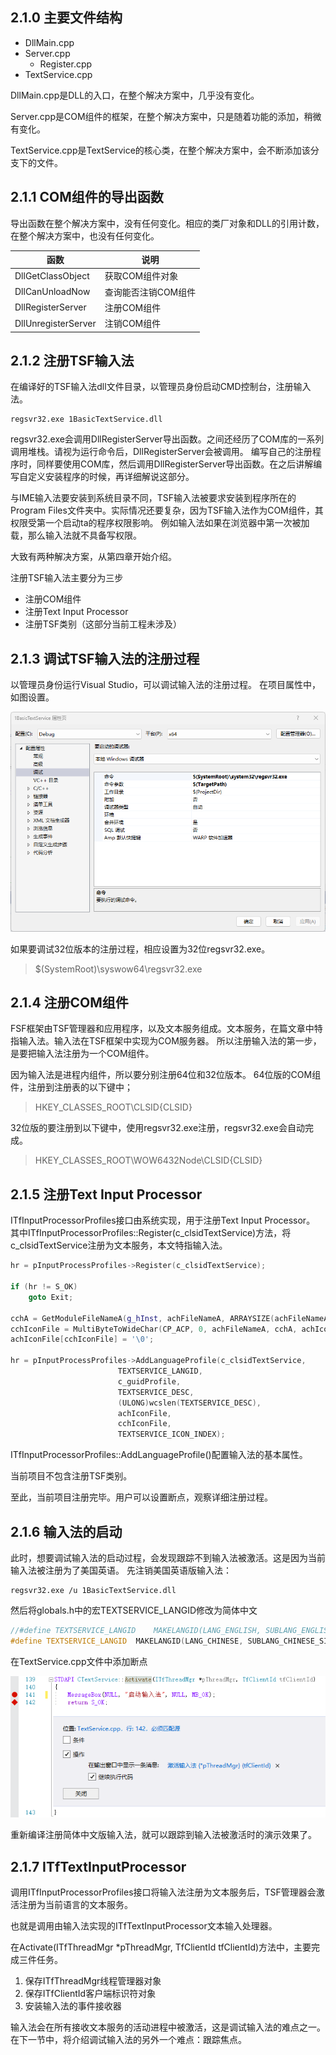 ## 2.1.0 主要文件结构

- DllMain.cpp
- Server.cpp
  - Register.cpp
- TextService.cpp

DllMain.cpp是DLL的入口，在整个解决方案中，几乎没有变化。

Server.cpp是COM组件的框架，在整个解决方案中，只是随着功能的添加，稍微有变化。

TextService.cpp是TextService的核心类，在整个解决方案中，会不断添加该分支下的文件。

## 2.1.1 COM组件的导出函数

导出函数在整个解决方案中，没有任何变化。相应的类厂对象和DLL的引用计数，在整个解决方案中，也没有任何变化。

函数					|说明
--------			|-----
DllGetClassObject	|获取COM组件对象
DllCanUnloadNow		|查询能否注销COM组件
DllRegisterServer	|注册COM组件
DllUnregisterServer	|注销COM组件

## 2.1.2 注册TSF输入法

在编译好的TSF输入法dll文件目录，以管理员身份启动CMD控制台，注册输入法。
```
regsvr32.exe 1BasicTextService.dll
```
regsvr32.exe会调用DllRegisterServer导出函数。之间还经历了COM库的一系列调用堆栈。请视为运行命令后，DllRegisterServer会被调用。
编写自己的注册程序时，同样要使用COM库，然后调用DllRegisterServer导出函数。在之后讲解编写自定义安装程序的时候，再详细解说这部分。

与IME输入法要安装到系统目录不同，TSF输入法被要求安装到程序所在的Program Files文件夹中。实际情况还要复杂，因为TSF输入法作为COM组件，其权限受第一个启动ta的程序权限影响。
例如输入法如果在浏览器中第一次被加载，那么输入法就不具备写权限。

大致有两种解决方案，从第四章开始介绍。

注册TSF输入法主要分为三步
- 注册COM组件
- 注册Text Input Processor
- 注册TSF类别（这部分当前工程未涉及）

## 2.1.3 调试TSF输入法的注册过程

以管理员身份运行Visual Studio，可以调试输入法的注册过程。
在项目属性中，如图设置。

![debug](img/debug.png)

如果要调试32位版本的注册过程，相应设置为32位regsvr32.exe。

>$(SystemRoot)\syswow64\regsvr32.exe

## 2.1.4 注册COM组件

FSF框架由TSF管理器和应用程序，以及文本服务组成。文本服务，在篇文章中特指输入法。输入法在TSF框架中实现为COM服务器。
所以注册输入法的第一步，是要把输入法注册为一个COM组件。

因为输入法是进程内组件，所以要分别注册64位和32位版本。
64位版的COM组件，注册到注册表的以下键中；

>HKEY_CLASSES_ROOT\CLSID\{CLSID}

32位版的要注册到以下键中，使用regsvr32.exe注册，regsvr32.exe会自动完成。

>HKEY_CLASSES_ROOT\WOW6432Node\CLSID\{CLSID}

## 2.1.5 注册Text Input Processor

ITfInputProcessorProfiles接口由系统实现，用于注册Text Input Processor。
其中ITfInputProcessorProfiles::Register(c_clsidTextService)方法，将c_clsidTextService注册为文本服务，本文特指输入法。

```C++
hr = pInputProcessProfiles->Register(c_clsidTextService);

if (hr != S_OK)
	goto Exit;

cchA = GetModuleFileNameA(g_hInst, achFileNameA, ARRAYSIZE(achFileNameA));
cchIconFile = MultiByteToWideChar(CP_ACP, 0, achFileNameA, cchA, achIconFile, ARRAYSIZE(achIconFile)-1);
achIconFile[cchIconFile] = '\0';

hr = pInputProcessProfiles->AddLanguageProfile(c_clsidTextService,
						TEXTSERVICE_LANGID, 
						c_guidProfile, 
						TEXTSERVICE_DESC, 
						(ULONG)wcslen(TEXTSERVICE_DESC),
						achIconFile,
						cchIconFile,
						TEXTSERVICE_ICON_INDEX);
```

ITfInputProcessorProfiles::AddLanguageProfile()配置输入法的基本属性。

当前项目不包含注册TSF类别。

至此，当前项目注册完毕。用户可以设置断点，观察详细注册过程。

## 2.1.6 输入法的启动

此时，想要调试输入法的启动过程，会发现跟踪不到输入法被激活。这是因为当前输入法被注册为了美国英语。
先注销美国英语版输入法：

```
regsvr32.exe /u 1BasicTextService.dll
```

然后将globals.h中的宏TEXTSERVICE_LANGID修改为简体中文

```C++
//#define TEXTSERVICE_LANGID	MAKELANGID(LANG_ENGLISH, SUBLANG_ENGLISH_US)
#define TEXTSERVICE_LANGID	MAKELANGID(LANG_CHINESE, SUBLANG_CHINESE_SIMPLIFIED)
```

在TextService.cpp文件中添加断点

![Activate](img/Activate.png)

重新编译注册简体中文版输入法，就可以跟踪到输入法被激活时的演示效果了。

## 2.1.7 ITfTextInputProcessor

调用ITfInputProcessorProfiles接口将输入法注册为文本服务后，TSF管理器会激活注册为当前语言的文本服务。

也就是调用由输入法实现的ITfTextInputProcessor文本输入处理器。

在Activate(ITfThreadMgr *pThreadMgr, TfClientId tfClientId)方法中，主要完成三件任务。

1. 保存ITfThreadMgr线程管理器对象
2. 保存ITfClientId客户端标识符对象
3. 安装输入法的事件接收器

输入法会在所有接收文本服务的活动进程中被激活，这是调试输入法的难点之一。在下一节中，将介绍调试输入法的另外一个难点：跟踪焦点。
